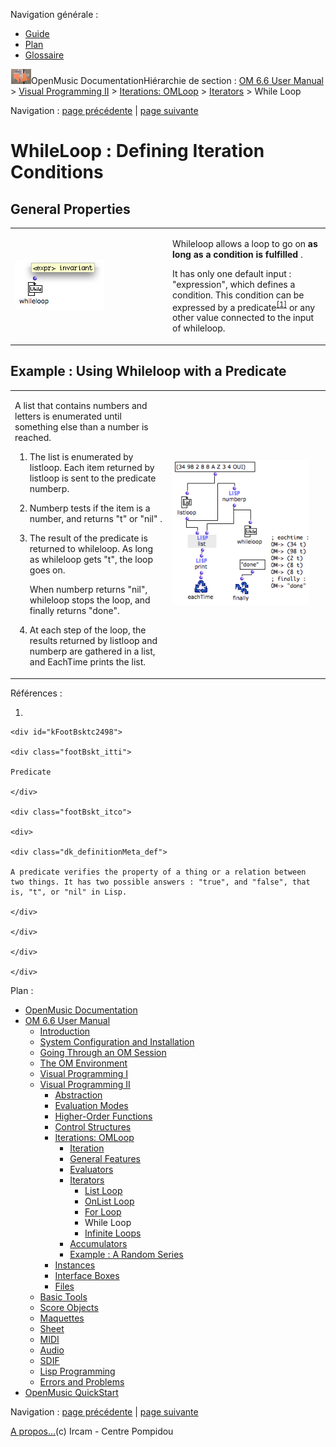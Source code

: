 <div id="tplf" class="tplPage">

<div id="tplh">

<span class="hidden">Navigation générale : </span>

  - [<span>Guide</span>](OM-Documentation.md)
  - [<span>Plan</span>](OM-Documentation_1.md)
  - [<span>Glossaire</span>](OM-Documentation_2.md)

</div>

<div id="tplt">

![empty.gif](../tplRes/page/empty.gif)![logoom1.png](../res/logoom1.png)<span class="tplTi">OpenMusic
Documentation</span><span class="sw_outStack_navRoot"><span class="hidden">Hiérarchie
de section : </span>[<span>OM 6.6 User
Manual</span>](OM-User-Manual.md)<span class="stkSep"> \>
</span>[<span>Visual Programming
II</span>](AdvancedVisualProgramming.md)<span class="stkSep"> \>
</span>[<span>Iterations: OMLoop</span>](OMLoop.md)<span class="stkSep">
\>
</span>[<span>Iterators</span>](LoopIterators.md)<span class="stkSep">
\> </span><span class="stkSel_yes"><span>While Loop</span></span></span>

</div>

<div class="tplNav">

<span class="hidden">Navigation : </span>[<span>page
précédente</span>](ForLoop.md "page précédente(For Loop)")<span class="hidden">
| </span>[<span>page
suivante</span>](InfiniteLoops.md "page suivante(Infinite Loops)")

</div>

<div id="tplc" class="tplc_out_yes">

<div style="text-align: center;">



</div>

<div class="headCo">

# <span>WhileLoop : Defining Iteration Conditions</span>

<div class="headCo_co">

<div>

<div class="part">

## <span>General Properties</span>

<div class="part_co">

<div class="infobloc">

<div class="txtRes">

<table>
<colgroup>
<col style="width: 50%" />
<col style="width: 50%" />
</colgroup>
<tbody>
<tr class="odd">
<td><div class="caption">
<div class="caption_co">
<img src="../res/whilarg.png" width="143" height="79" alt="whilarg.png" />
</div>
</div></td>
<td><div class="dk_txtRes_txt txt">
<p>Whileloop allows a loop to go on <strong>as long as a condition is fulfilled</strong> .</p>
<p>It has only one default input : "expression", which defines a condition. This condition can be expressed by a <span id="i2" class="defRef_ul"><span>predicate</span></span><sup><a href="#kFootBsktc2498"><span>[</span>1<span>]</span></a></sup> or any other value connected to the input of whileloop.</p>
</div></td>
</tr>
</tbody>
</table>

</div>

</div>

</div>

</div>

<div class="part">

## <span>Example : Using Whileloop with a Predicate</span>

<div class="part_co">

<div class="infobloc">

<div class="txtRes">

<table>
<colgroup>
<col style="width: 50%" />
<col style="width: 50%" />
</colgroup>
<tbody>
<tr class="odd">
<td><div class="dk_txtRes_txt txt">
<p>A list that contains numbers and letters is enumerated until something else than a number is reached.</p>
<ol>
<li><p>The list is enumerated by listloop. Each item returned by listloop is sent to the predicate numberp.</p></li>
<li><p>Numberp tests if the item is a number, and returns "t" or "nil" .</p></li>
<li><p>The result of the predicate is returned to whileloop. As long as whileloop gets "t", the loop goes on.</p>
<p>When numberp returns "nil", whileloop stops the loop, and finally returns "done".</p></li>
<li><p>At each step of the loop, the results returned by listloop and numberp are gathered in a list, and EachTime prints the list.</p></li>
</ol>
</div></td>
<td><div class="caption">
<div class="caption_co">
<img src="../res/whilebehaioura.png" width="219" height="232" alt="whilebehaioura.png" />
</div>
</div></td>
</tr>
</tbody>
</table>

</div>

</div>

</div>

</div>

</div>

</div>

</div>

<span class="hidden">Références : </span>

1.  
    
    <div id="kFootBsktc2498">
    
    <div class="footBskt_itti">
    
    Predicate
    
    </div>
    
    <div class="footBskt_itco">
    
    <div>
    
    <div class="dk_definitionMeta_def">
    
    A predicate verifies the property of a thing or a relation between
    two things. It has two possible answers : "true", and "false", that
    is, "t", or "nil" in Lisp.
    
    </div>
    
    </div>
    
    </div>
    
    </div>

</div>

<div id="tplo" class="tplo_out_yes">

<div class="tplOTp">

<div class="tplOBm">

<div id="mnuFrm">

<span class="hidden">Plan :</span>

<div id="mnuFrmUp" onmouseout="menuScrollTiTask.fSpeed=0;" onmouseover="if(menuScrollTiTask.fSpeed&gt;=0) {menuScrollTiTask.fSpeed=-2; scTiLib.addTaskNow(menuScrollTiTask);}" onclick="menuScrollTiTask.fSpeed-=2;" style="display: none;">

<span id="mnuFrmUpLeft">[](#)</span><span id="mnuFrmUpCenter"></span><span id="mnuFrmUpRight"></span>

</div>

<div id="mnuScroll">

  - [<span>OpenMusic Documentation</span>](OM-Documentation.md)
  - [<span>OM 6.6 User Manual</span>](OM-User-Manual.md)
      - [<span>Introduction</span>](00-Sommaire.md)
      - [<span>System Configuration and
        Installation</span>](Installation.md)
      - [<span>Going Through an OM Session</span>](Goingthrough.md)
      - [<span>The OM Environment</span>](Environment.md)
      - [<span>Visual Programming I</span>](BasicVisualProgramming.md)
      - [<span>Visual Programming
        II</span>](AdvancedVisualProgramming.md)
          - [<span>Abstraction</span>](Abstraction.md)
          - [<span>Evaluation Modes</span>](EvalModes.md)
          - [<span>Higher-Order Functions</span>](HighOrder.md)
          - [<span>Control Structures</span>](Control.md)
          - [<span>Iterations: OMLoop</span>](OMLoop.md)
              - [<span>Iteration</span>](LoopIntro.md)
              - [<span>General Features</span>](LoopGeneral.md)
              - [<span>Evaluators</span>](LoopEvaluators.md)
              - [<span>Iterators</span>](LoopIterators.md)
                  - [<span>List Loop</span>](ListLoop.md)
                  - [<span>OnList Loop</span>](OnListLoop.md)
                  - [<span>For Loop</span>](ForLoop.md)
                  - <span id="i3" class="outLeftSel_yes"><span>While
                    Loop</span></span>
                  - [<span>Infinite Loops</span>](InfiniteLoops.md)
              - [<span>Accumulators</span>](LoopAccumulators.md)
              - [<span>Example : A Random Series</span>](LoopExample.md)
          - [<span>Instances</span>](Instances.md)
          - [<span>Interface Boxes</span>](InterfaceBoxes.md)
          - [<span>Files</span>](Files.md)
      - [<span>Basic Tools</span>](BasicObjects.md)
      - [<span>Score Objects</span>](ScoreObjects.md)
      - [<span>Maquettes</span>](Maquettes.md)
      - [<span>Sheet</span>](Sheet.md)
      - [<span>MIDI</span>](MIDI.md)
      - [<span>Audio</span>](Audio.md)
      - [<span>SDIF</span>](SDIF.md)
      - [<span>Lisp Programming</span>](Lisp.md)
      - [<span>Errors and Problems</span>](errors.md)
  - [<span>OpenMusic QuickStart</span>](QuickStart-Chapters.md)

</div>

<div id="mnuFrmDown" onmouseout="menuScrollTiTask.fSpeed=0;" onmouseover="if(menuScrollTiTask.fSpeed&lt;=0) {menuScrollTiTask.fSpeed=2; scTiLib.addTaskNow(menuScrollTiTask);}" onclick="menuScrollTiTask.fSpeed+=2;" style="display: none;">

<span id="mnuFrmDownLeft">[](#)</span><span id="mnuFrmDownCenter"></span><span id="mnuFrmDownRight"></span>

</div>

</div>

</div>

</div>

</div>

<div class="tplNav">

<span class="hidden">Navigation : </span>[<span>page
précédente</span>](ForLoop.md "page précédente(For Loop)")<span class="hidden">
| </span>[<span>page
suivante</span>](InfiniteLoops.md "page suivante(Infinite Loops)")

</div>

<div id="tplb">

[<span>A propos...</span>](OM-Documentation_3.md)(c) Ircam - Centre
Pompidou

</div>

</div>
